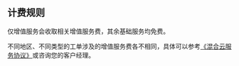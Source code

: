 

## 计费规则

仅增值服务会收取相关增值服务费，其余基础服务均免费。

不同地区、不同类型的工单涉及的增值服务费各不相同，具体可以参考[《混合云服务协议》](https://docs.ucloud.cn/uhybrid/uservice/agreement)或咨询您的客户经理。
